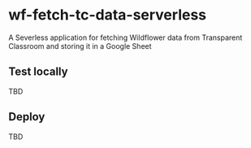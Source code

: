 # wf-fetch-tc-data-serverless

A Severless application for fetching Wildflower data from Transparent Classroom and storing it in a Google Sheet

## Test locally

TBD

## Deploy

TBD

